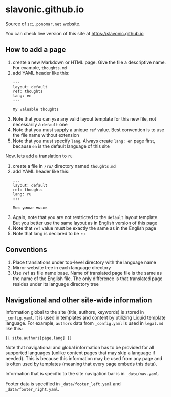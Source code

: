 # slavonic.github.io

Source of `sci.ponomar.net` website. 

You can check live version of this site at https://slavonic.github.io

## How to add a page

1. create a new Markdown or HTML page. Give the file a descriptive name. For example, `thoughts.md`
2. add YAML header like this:
   ```
   ---
   layout: default
   ref: thoughts
   lang: en
   ---
   
   My valuable thoughts
   ```
3. Note that you can yse any valid layout template for this new file, not necessarily a `default` one
4. Note that you must supply a unique `ref` value. Best convention is to use the file name without extension
5. Note that you must specify `lang`. Always create `lang: en` page first, because `en` is the default language of this
   site

Now, lets add a translation to `ru`

1. create a file in `/ru/` directory named `thoughts.md`
2. add YAML header like this:
   ```
   ---
   layout: default
   ref: thoughts
   lang: ru
   ---
   
   Мои умные мысли
   ```
3. Again, note that you are not restricted to the `default` layout template. But you better use the same layout
   as in English version of this page
4. Note that `ref` value must be exactly the same as in the English page
5. Note that lang is declared to be `ru`

## Conventions

1. Place translations under top-level directory with the language name
2. Mirror website tree in each language directory
3. Use `ref` as file name base. Name of translated page file is the same as the name of the English file. 
   The only difference is that translated page resides under its language directory tree

## Navigational and other site-wide information

Information global to the site (title, authors, keywords) is stored in `_config.yaml`. It is used in templates and content
by utilizing Liquid template language. For example, `authors` data from `_config.yaml` is used in `legal.md` like this:

```
{{ site.authors[page.lang] }}
```
Note that navigational and global information has to be provided for all supported languages (unlike content pages
that may skip a language if needed). This is because this information may be used from any page and is often used by
templates (meaning that every page embeds this data).

Information that is specific to the site navigation bar is in `_data/nav.yaml`.

Footer data is specified in `_data/footer_left.yaml` and `_data/footer_right.yaml`.
